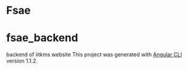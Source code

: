 # Fsae
# fsae_backend
backend of iitkms website
This project was generated with [Angular CLI](https://github.com/angular/angular-cli) version 1.1.2.
